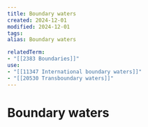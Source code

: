 ```yaml
---
title: Boundary waters
created: 2024-12-01
modified: 2024-12-01
tags: 
alias: Boundary waters

relatedTerm:
- "[[2383 Boundaries]]"
use:
- "[[11347 International boundary waters]]"
- "[[20530 Transboundary waters]]"
---
```

# Boundary waters
